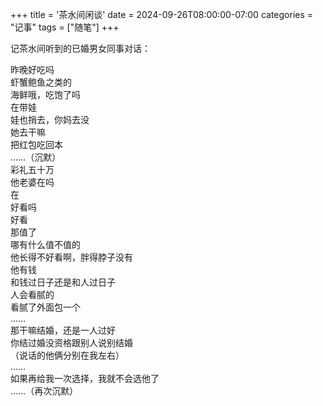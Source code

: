 +++
title = '茶水间闲谈'
date = 2024-09-26T08:00:00-07:00
categories = "记事"
tags = ["随笔"]
+++

记茶水间听到的已婚男女同事对话：

昨晚好吃吗  
虾蟹鲍鱼之类的  
海鲜哦，吃饱了吗  
在带娃  
娃也捎去，你妈去没  
她去干嘛  
把红包吃回本  
……（沉默）  
彩礼五十万  
他老婆在吗  
在  
好看吗  
好看  
那值了  
哪有什么值不值的  
他长得不好看啊，胖得脖子没有  
他有钱  
和钱过日子还是和人过日子  
人会看腻的  
看腻了外面包一个  
……  
那干嘛结婚，还是一人过好  
你结过婚没资格跟别人说别结婚  
（说话的他俩分别在我左右）  
……  
如果再给我一次选择，我就不会选他了  
……（再次沉默）  
